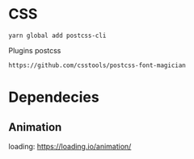 # CSS
```
yarn global add postcss-cli
```
Plugins postcss
```
https://github.com/csstools/postcss-font-magician
```

# Dependecies

## Animation

loading: https://loading.io/animation/
